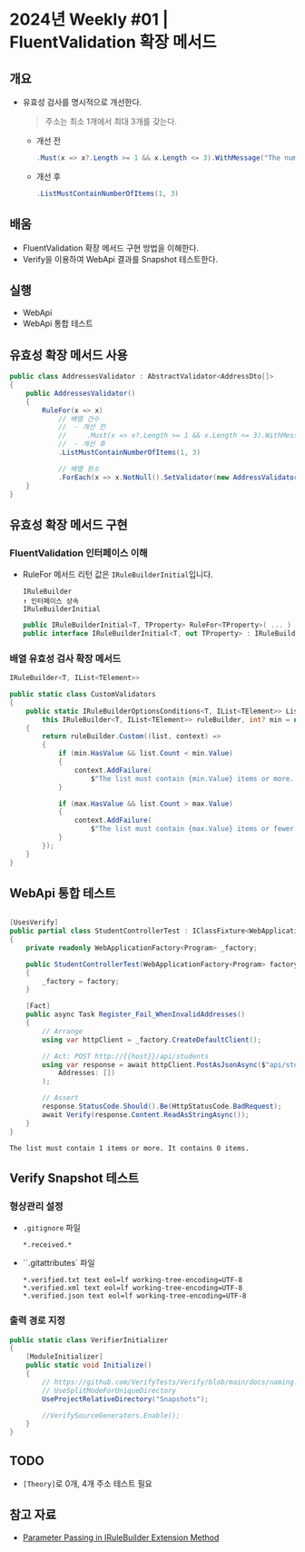 # 2024년 Weekly #01 | FluentValidation 확장 메서드

## 개요
- 유효성 검사를 명시적으로 개선한다.
  > 주소는 최소 1개에서 최대 3개를 갖는다.
  - 개선 전
    ```cs
    .Must(x => x?.Length >= 1 && x.Length <= 3).WithMessage("The number of addresses must be between 1 and 3")
    ```
  - 개선 후
    ```cs
    .ListMustContainNumberOfItems(1, 3)
    ```

## 배움
- FluentValidation 확장 메서드 구현 방법을 이해한다.
- Verify을 이용하여 WebApi 결과를 Snapshot 테스트한다.

## 실행
- WebApi
- WebApi 통합 테스트

## 유효성 확장 메서드 사용
```cs
public class AddressesValidator : AbstractValidator<AddressDto[]>
{
    public AddressesValidator()
    {
        RuleFor(x => x)
            // 배열 건수
            //  - 개선 전
            //     .Must(x => x?.Length >= 1 && x.Length <= 3).WithMessage("The number of addresses must be between 1 and 3")
            //  - 개선 후
            .ListMustContainNumberOfItems(1, 3)

            // 배열 원소
            .ForEach(x => x.NotNull().SetValidator(new AddressValidator()));
    }
}
```

## 유효성 확장 메서드 구현
### FluentValidation 인터페이스 이해
- RuleFor 메서드 리턴 값은 `IRuleBuilderInitial`입니다.
  ```
  IRuleBuilder
  ↑ 인터페이스 상속
  IRuleBuilderInitial
  ```
  ```cs
  public IRuleBuilderInitial<T, TProperty> RuleFor<TProperty>( ... )
  public interface IRuleBuilderInitial<T, out TProperty> : IRuleBuilder<T, TProperty> { }
  ```

### 배열 유효성 검사 확장 메서드
```cs
IRuleBuilder<T, IList<TElement>>
```
```cs
public static class CustomValidators
{
    public static IRuleBuilderOptionsConditions<T, IList<TElement>> ListMustContainNumberOfItems<T, TElement>(
        this IRuleBuilder<T, IList<TElement>> ruleBuilder, int? min = null, int? max = null)
    {
        return ruleBuilder.Custom((list, context) =>
        {
            if (min.HasValue && list.Count < min.Value)
            {
                context.AddFailure(
                    $"The list must contain {min.Value} items or more. It contains {list.Count} items.");
            }

            if (max.HasValue && list.Count > max.Value)
            {
                context.AddFailure(
                    $"The list must contain {max.Value} items or fewer. It contains {list.Count} items.");
            }
        });
    }
}
```

## WebApi 통합 테스트
```cs

[UsesVerify]
public partial class StudentControllerTest : IClassFixture<WebApplicationFactory<Program>>
{
    private readonly WebApplicationFactory<Program> _factory;

    public StudentControllerTest(WebApplicationFactory<Program> factory)
    {
        _factory = factory;
    }

    [Fact]
    public async Task Register_Fail_WhenInvalidAddresses()
    {
        // Arrange
        using var httpClient = _factory.CreateDefaultClient();

        // Act: POST http://{{host}}/api/students
        using var response = await httpClient.PostAsJsonAsync($"api/students", new RegisterRequest(
            Addresses: [])
        );

        // Assert
        response.StatusCode.Should().Be(HttpStatusCode.BadRequest);
        await Verify(response.Content.ReadAsStringAsync());
    }
}
```
```
The list must contain 1 items or more. It contains 0 items.
```

## Verify Snapshot 테스트
### 형상관리 설정
- `.gitignore` 파일
  ```
  *.received.*
  ```
- ``.gitattributes` 파일
  ```
  *.verified.txt text eol=lf working-tree-encoding=UTF-8
  *.verified.xml text eol=lf working-tree-encoding=UTF-8
  *.verified.json text eol=lf working-tree-encoding=UTF-8
  ```

### 출력 경로 지정
```cs
public static class VerifierInitializer
{
    [ModuleInitializer]
    public static void Initialize()
    {
        // https://github.com/VerifyTests/Verify/blob/main/docs/naming.md
        // UseSplitModeForUniqueDirectory 
        UseProjectRelativeDirectory("Snapshots");

        //VerifySourceGenerators.Enable();
    }
}
```

## TODO
- `[Theory]`로 0개, 4개 주소 테스트 필요

## 참고 자료
- [Parameter Passing in IRuleBuilder Extension Method](https://copyprogramming.com/howto/passing-parameter-to-irulebuilder-extension-method)